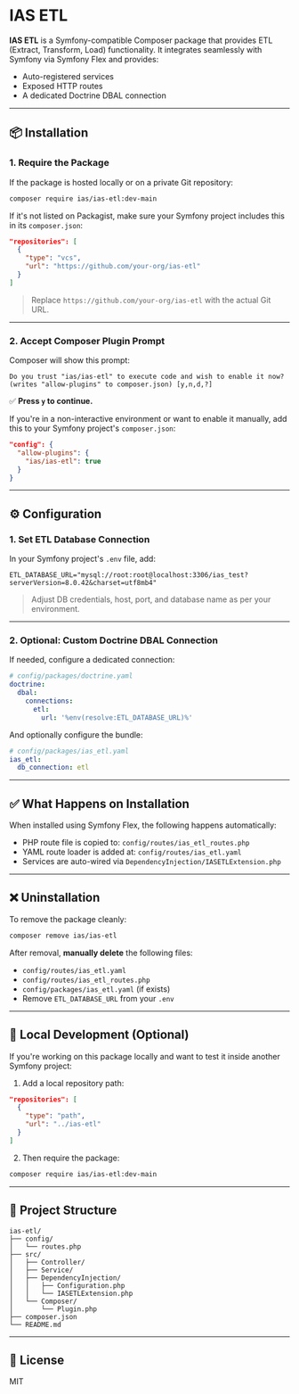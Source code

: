 # IAS ETL

**IAS ETL** is a Symfony-compatible Composer package that provides ETL (Extract, Transform, Load) functionality. It integrates seamlessly with Symfony via Symfony Flex and provides:

- Auto-registered services
- Exposed HTTP routes
- A dedicated Doctrine DBAL connection

---

## 📦 Installation

### 1. Require the Package

If the package is hosted locally or on a private Git repository:

```bash
composer require ias/ias-etl:dev-main
```

If it's not listed on Packagist, make sure your Symfony project includes this in its `composer.json`:

```json
"repositories": [
  {
    "type": "vcs",
    "url": "https://github.com/your-org/ias-etl"
  }
]
```

> Replace `https://github.com/your-org/ias-etl` with the actual Git URL.

---

### 2. Accept Composer Plugin Prompt

Composer will show this prompt:

```
Do you trust "ias/ias-etl" to execute code and wish to enable it now? (writes "allow-plugins" to composer.json) [y,n,d,?]
```

✅ **Press `y` to continue.**

If you're in a non-interactive environment or want to enable it manually, add this to your Symfony project's `composer.json`:

```json
"config": {
  "allow-plugins": {
    "ias/ias-etl": true
  }
}
```

---

## ⚙️ Configuration

### 1. Set ETL Database Connection

In your Symfony project's `.env` file, add:

```dotenv
ETL_DATABASE_URL="mysql://root:root@localhost:3306/ias_test?serverVersion=8.0.42&charset=utf8mb4"
```

> Adjust DB credentials, host, port, and database name as per your environment.

---

### 2. Optional: Custom Doctrine DBAL Connection

If needed, configure a dedicated connection:

```yaml
# config/packages/doctrine.yaml
doctrine:
  dbal:
    connections:
      etl:
        url: '%env(resolve:ETL_DATABASE_URL)%'
```

And optionally configure the bundle:

```yaml
# config/packages/ias_etl.yaml
ias_etl:
  db_connection: etl
```

---

## ✅ What Happens on Installation

When installed using Symfony Flex, the following happens automatically:

- PHP route file is copied to: `config/routes/ias_etl_routes.php`
- YAML route loader is added at: `config/routes/ias_etl.yaml`
- Services are auto-wired via `DependencyInjection/IASETLExtension.php`

---

## ❌ Uninstallation

To remove the package cleanly:

```bash
composer remove ias/ias-etl
```

After removal, **manually delete** the following files:

- `config/routes/ias_etl.yaml`
- `config/routes/ias_etl_routes.php`
- `config/packages/ias_etl.yaml` (if exists)
- Remove `ETL_DATABASE_URL` from your `.env`

---

## 🧪 Local Development (Optional)

If you're working on this package locally and want to test it inside another Symfony project:

1. Add a local repository path:

```json
"repositories": [
  {
    "type": "path",
    "url": "../ias-etl"
  }
]
```

2. Then require the package:

```bash
composer require ias/ias-etl:dev-main
```

---

## 📁 Project Structure

```
ias-etl/
├── config/
│   └── routes.php
├── src/
│   ├── Controller/
│   ├── Service/
│   ├── DependencyInjection/
│   │   ├── Configuration.php
│   │   └── IASETLExtension.php
│   └── Composer/
│       └── Plugin.php
├── composer.json
└── README.md
```

---

## 📄 License

MIT
